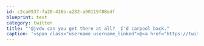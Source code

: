 ```yaml
---
id: c2ca0937-7a28-416b-a282-a90119f88edf
blueprint: text
category: twitter
title: "'@jvdw can you get there at all?  I'd carpool back."
caption: '<span class="username username_linked">@<a href="https://twitter.com/jvdw" title="John van der Woude">jvdw</a></span> can you get there at all?  I''d carpool back.'
---
```

